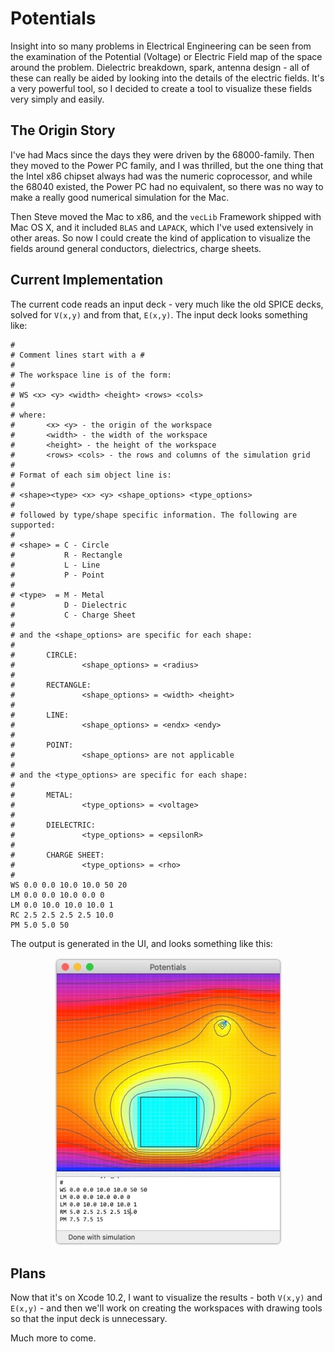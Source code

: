 #  Potentials

Insight into so many problems in Electrical Engineering can be seen from the
examination of the Potential (Voltage) or Electric Field map of the space
around the problem. Dielectric breakdown, spark, antenna design - all of these
can really be aided by looking into the details of the electric fields. It's
a very powerful tool, so I decided to create a tool to visualize these fields
very simply and easily.

## The Origin Story

I've had Macs since the days they were driven by the 68000-family. Then they
moved to the Power PC family, and I was thrilled, but the one thing that the
Intel x86 chipset always had was the numeric coprocessor, and while the
68040 existed, the Power PC had no equivalent, so there was no way to make
a really good numerical simulation for the Mac.

Then Steve moved the Mac to x86, and the `vecLib` Framework shipped with
Mac OS X, and it included `BLAS` and `LAPACK`, which I've used extensively in
other areas. So now I could create the kind of application to visualize the
fields around general conductors, dielectrics, charge sheets.

## Current Implementation

The current code reads an input deck - very much like the old SPICE decks,
solved for `V(x,y)` and from that, `E(x,y)`. The input deck looks something
like:

```
#
# Comment lines start with a #
#
# The workspace line is of the form:
#
# WS <x> <y> <width> <height> <rows> <cols>
#
# where:
#       <x> <y> - the origin of the workspace
#       <width> - the width of the workspace
#       <height> - the height of the workspace
#       <rows> <cols> - the rows and columns of the simulation grid
#
# Format of each sim object line is:
#
# <shape><type> <x> <y> <shape_options> <type_options>
#
# followed by type/shape specific information. The following are supported:
#
# <shape> = C - Circle
#           R - Rectangle
#           L - Line
#           P - Point
#
# <type>  = M - Metal
#           D - Dielectric
#           C - Charge Sheet
#
# and the <shape_options> are specific for each shape:
#
#       CIRCLE:
#               <shape_options> = <radius>
#
#       RECTANGLE:
#               <shape_options> = <width> <height>
#
#       LINE:
#               <shape_options> = <endx> <endy>
#
#       POINT:
#               <shape_options> are not applicable
#
# and the <type_options> are specific for each shape:
#
#       METAL:
#               <type_options> = <voltage>
#
#       DIELECTRIC:
#               <type_options> = <epsilonR>
#
#       CHARGE SHEET:
#               <type_options> = <rho>
#
WS 0.0 0.0 10.0 10.0 50 20
LM 0.0 0.0 10.0 0.0 0
LM 0.0 10.0 10.0 10.0 1
RC 2.5 2.5 2.5 2.5 10.0
PM 5.0 5.0 50
```

The output is generated in the UI, and looks something like this:
<p align="center">
  <img src="doc/img/potentials.jpg" width="365" height="461" border="0" />
</p>

## Plans

Now that it's on Xcode 10.2, I want to visualize the results - both `V(x,y)`
and `E(x,y)` - and then we'll work on creating the workspaces with drawing
tools so that the input deck is unnecessary.

Much more to come.


